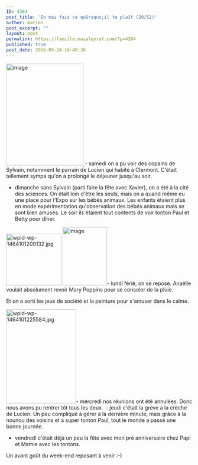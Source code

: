 ```yaml
---
ID: 4384
post_title: 'En mai fais ce qu&rsquo;il te plaît (20/52)'
author: marion
post_excerpt: ""
layout: post
permalink: https://famille.mazaleyrat.com/?p=4384
published: true
post_date: 2016-05-24 16:48:38
---
```

<a href="http://famille.mazaleyrat.com/wordpress/wp-content/uploads/2016/05/wpid-wp-1464101137284.jpg"><img class="alignleft" title="wp-1464101137284" src="http://famille.mazaleyrat.com/wordpress/wp-content/uploads/2016/05/wpid-wp-1464101137284.jpg" alt="image" width="209" height="276" /></a><a href="http://famille.mazaleyrat.com/wordpress/wp-content/uploads/2016/05/wpid-wp-1464101155404.jpg"> </a>- samedi on a pu voir des copains de Sylvain, notamment le parrain de Lucien qui habite à Clermont. C'était tellement sympa qu'on a prolongé le déjeuner jusqu'au soir.
- dimanche sans Sylvain (parti faire la fête avec Xavier), on a été à la cité des sciences. On était loin d'être les seuls, mais on a quand même eu une place pour l'Expo sur les bébés animaux. Les enfants étaient plus en mode expérimentation qu'observation des bébés animaux mais se sont bien amusés.
Le soir ils étaient tout contents de voir tonton Paul et Betty pour dîner.

<a href="http://famille.mazaleyrat.com/wordpress/wp-content/uploads/2016/05/wpid-wp-1464101209132-e1464101758995.jpg"><img class=" wp-image-4382 alignleft" src="http://famille.mazaleyrat.com/wordpress/wp-content/uploads/2016/05/wpid-wp-1464101209132-e1464101758995-300x280.jpg" alt="wpid-wp-1464101209132.jpg" width="150" height="140" /></a><strong> </strong><a href="http://famille.mazaleyrat.com/wordpress/wp-content/uploads/2016/05/wpid-wp-1464101155404.jpg"><img class="alignright" title="wp-1464101155404" src="http://famille.mazaleyrat.com/wordpress/wp-content/uploads/2016/05/wpid-wp-1464101155404.jpg" alt="image" width="120" height="158" /></a>- lundi férié, on se repose. Anaëlle voulait absolument revoir Mary Poppins pour se consoler de la pluie.

Et on a sorti les jeux de société et la peinture pour s'amuser dans le calme.

<a href="http://famille.mazaleyrat.com/wordpress/wp-content/uploads/2016/05/wpid-wp-1464101225584-e1464101878996.jpg"><img class="wp-image-4383 alignright" src="http://famille.mazaleyrat.com/wordpress/wp-content/uploads/2016/05/wpid-wp-1464101225584-e1464101878996-219x300.jpg" alt="wpid-wp-1464101225584.jpg" width="189" height="255" /></a>- mercredi nos réunions ont été annulées. Donc nous avons pu rentrer tôt tous les deux.
<strong> </strong>- jeudi c'était la grève a la crèche de Lucien. Un peu compliqué à gérer à la dernière minute, mais grâce à la nounou des voisins et à super tonton Paul, tout le monde a passé une bonne journée.
- vendredi c'était déjà un peu la fête avec mon pré anniversaire chez Papi et Mamie avec les tontons.

Un avant goût du week-end reposant à venir :-)